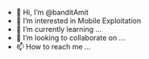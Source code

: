 - 👋 Hi, I’m @banditAmit
- 👀 I’m interested in  Mobile Exploitation
- 🌱 I’m currently learning ...
- 💞️ I’m looking to collaborate on ...
- 📫 How to reach me ...

<!---
banditAmit/banditAmit is a ✨ special ✨ repository because its `README.md` (this file) appears on your GitHub profile.
You can click the Preview link to take a look at your changes.
--->
